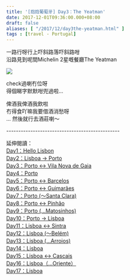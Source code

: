```yaml
---
title: '[抱抱葡萄牙] Day3：The Yeatman'
date: 2017-12-01T09:36:00.000+08:00
draft: false
aliases: [ "/2017/12/day3the-yeatman.html" ]
tags : [travel - Portugal]
---
```


一路行呀行上吓斜路落吓斜路咁  
沿路見到呢間Michelin 2星嘅餐廳The Yeatman  

[![](https://c1.staticflickr.com/5/4543/38602514372_71dc875192_z.jpg)](https://c1.staticflickr.com/5/4543/38602514372_71dc875192_z.jpg)

check過喇冇位呀  
得個睇字默默咁兜過啦...  
  
俾酒我俾酒我飲啦  
冇得食吖嘛我要借酒消愁呀  
... 然後就行去酒莊喇～  
  
  
\-----------------------------------------------  
  
延伸閱讀：  
[Day1：Hello Lisbon](https://www.hidie.net/2017/07/day1hello-lisbon.html)  
[Day2：Lisboa → Porto](https://www.hidie.net/2017/07/day2lisboa-porto.html)  
[Day3：Porto ↔ Vila Nova de Gaia](https://www.hidie.net/2017/07/day3porto-vila-nova-de-gaia.html)  
[Day4：Porto](http://www.hidie.net/2017/07/day4porto.html)  
[Day5：Porto ↔ Barcelos](http://www.hidie.net/2017/07/day5porto-barcelos.html)  
[Day6：Porto ↔ Guimarães](http://www.hidie.net/2017/07/day6porto-guimaraes.html)  
[Day7：Porto (～Santa Clara)](http://www.hidie.net/2017/08/day7porto-santa-clara.html)  
[Day8：Porto ↔ Pinhão](http://www.hidie.net/2017/08/day8porto-pinhao.html)  
[Day9：Porto (...Matosinhos)](http://www.hidie.net/2017/08/day9porto-matosinhos.html)  
[Day10：Porto → Lisboa](http://www.hidie.net/2017/08/day10porto-lisboa.html)  
[Day11：Lisboa ↔ Sintra](http://www.hidie.net/2017/08/day11lisboa-sintra.html)  
[Day12：Lisboa (～Belém)](http://www.hidie.net/2017/08/day12lisboa-belem.html)  
[Day13：Lisboa (...Arroios)](http://www.hidie.net/2017/08/day13lisboa-arroios.html)  
[Day14：Lisboa](http://www.hidie.net/2017/08/day14lisboa.html)  
[Day15：Lisboa ↔ Cascais](http://www.hidie.net/2017/08/day15lisboa-cascais.html)  
[Day16：Lisboa（...Oriente）](http://www.hidie.net/2017/08/day16lisboaoriente.html)  
[Day17：Lisboa](http://www.hidie.net/2017/08/day17lisboa.html)